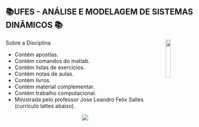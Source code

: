 

## 📚UFES - ANÁLISE E MODELAGEM DE SISTEMAS DINÂMICOS 📚
<img align="right" width="16%" src="https://user-images.githubusercontent.com/80075307/220129072-48d5ff96-a10d-4e0b-9024-9374bee2c0c2.svg">

Sobre a Disciplina
  * Contém apostlas.
  * Contém comandos do matlab.
  * Contém listas de exercícios.
  * Contém notas de aulas.
  * Contém livros.
  * Contém material complementar.
  * Contém trabalho computacional.
  * Ministrada pelo professor Jose Leandro Felix Salles (currículo lattes abaixo).
  
<div align="center">
    <a href="http://lattes.cnpq.br/1368496315730875" target="_blank"
      ><img
        src="https://img.shields.io/badge/-Currículo Lattes-%230077B5?style=for-the-badge&logo=linkedin&logoColor=white"
        target="_blank"
  </div>
